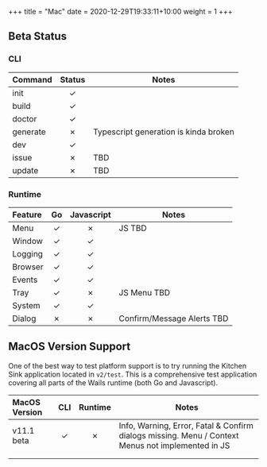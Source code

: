 +++
title = "Mac"
date = 2020-12-29T19:33:11+10:00
weight = 1
+++

## Beta Status

### CLI

|    Command     | Status | Notes                                   |
|:-------------- |:------:|------------------------------------------
| init           | ✓      |                                         |
| build          | ✓      |                                         |
| doctor         | ✓      |                                         |
| generate       | ✗      | Typescript generation is kinda broken   |
| dev            | ✓      |                                         |
| issue          | ✗      | TBD                                     |
| update         | ✗      | TBD                                     |

### Runtime

|    Feature     |  Go  | Javascript | Notes                      |
|:-------------- |:----:|:----------:|-----------------------------
| Menu           | ✓    | ✗          | JS TBD                     |
| Window         | ✓    | ✓          |                            |
| Logging        | ✓    | ✓          |                            |
| Browser        | ✓    | ✓          |                            |
| Events         | ✓    | ✓          |                            |
| Tray           | ✓    | ✗          | JS Menu TBD                |
| System         | ✓    | ✓          |                            |
| Dialog         | ✗    | ✗          | Confirm/Message Alerts TBD |


## MacOS Version Support

One of the best way to test platform support is to try running the Kitchen Sink application located in `v2/test`. This is a comprehensive test application covering all parts of the Wails runtime (both Go and Javascript). 

| MacOS Version  | CLI  | Runtime | Notes                                                     |
|:-------------- |:----:|:-------:|-----------------------------------------------------------|
| v11.1 beta     | ✓    | ✗       | Info, Warning, Error, Fatal & Confirm dialogs missing. Menu / Context Menus not implemented in JS              |
|                |      |         |                                                           |
|                |      |         |                                                           |
